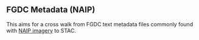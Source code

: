 ## FGDC Metadata (NAIP)

This aims for a cross walk from FGDC text metadata files commonly found with [NAIP 
imagery](https://www.fsa.usda.gov/programs-and-services/aerial-photography/imagery-programs/naip-imagery/) to STAC.

